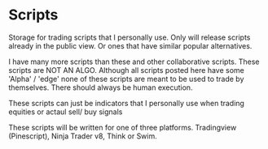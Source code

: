 # Scripts
<P>
Storage for trading scripts that I personally use. Only will release scripts already in the public view. Or ones that have similar popular alternatives. 
 </p>
 
<p>
I have many more scripts than these and other collaborative scripts.  
These scripts are NOT AN ALGO. Although all scripts posted here have some 'Alpha' / 'edge' none of these scripts are meant to be used to trade by themselves. There should always be human execution. 
</p>

<p>
  These scripts can just be indicators that I personally use when trading equities or actaul sell/ buy signals
</p>
<p>
  These scripts will be written for one of three platforms. Tradingview (Pinescript), Ninja Trader v8, Think or Swim.
</p>
